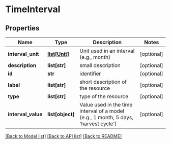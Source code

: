 # TimeInterval

## Properties
Name | Type | Description | Notes
------------ | ------------- | ------------- | -------------
**interval_unit** | [**list[Unit]**](Unit.md) | Unit used in an interval (e.g., month) | [optional] 
**description** | **list[str]** | small description | [optional] 
**id** | **str** | identifier | [optional] 
**label** | **list[str]** | short description of the resource | [optional] 
**type** | **list[str]** | type of the resource | [optional] 
**interval_value** | **list[object]** | Value used in the time interval of a model (e.g., 1 month, 5 days, &#39;harvest cycle&#39;) | [optional] 

[[Back to Model list]](../#documentation-for-models) [[Back to API list]](../#documentation-for-api-endpoints) [[Back to README]](../)


